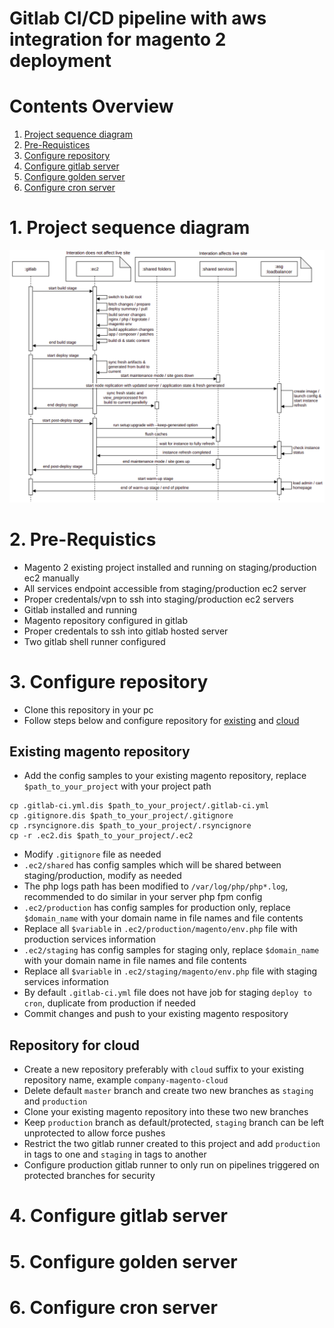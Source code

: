 # Gitlab CI/CD pipeline with aws integration for magento 2 deployment

# Contents Overview
1. [Project sequence diagram](#1-project-sequence-diagram)
2. [Pre-Requistices](#2-pre-requistics)
3. [Configure repository](#3-configure-repository)
4. [Configure gitlab server](#4-configure-gitlab-server)
5. [Configure golden server](#5-configure-golden-server)
6. [Configure cron server](#6-configure-cron-server)

# 1. Project sequence diagram
![Deployment Pipeline](deployment-pipeline.png)

# 2. Pre-Requistics
- Magento 2 existing project installed and running on staging/production ec2 manually
- All services endpoint accessible from staging/production ec2 server
- Proper credentals/vpn to ssh into staging/production ec2 servers
- Gitlab installed and running
- Magento repository configured in gitlab
- Proper credentals to ssh into gitlab hosted server
- Two gitlab shell runner configured

# 3. Configure repository
- Clone this repository in your pc
- Follow steps below and configure repository for [existing](#-existing-magento-repository) and [cloud](#repository-for-cloud)

## Existing magento repository
- Add the config samples to your existing magento repository, replace `$path_to_your_project` with your project path
```
cp .gitlab-ci.yml.dis $path_to_your_project/.gitlab-ci.yml
cp .gitignore.dis $path_to_your_project/.gitignore
cp .rsyncignore.dis $path_to_your_project/.rsyncignore
cp -r .ec2.dis $path_to_your_project/.ec2
```
- Modify `.gitignore` file as needed
- `.ec2/shared` has config samples which will be shared between staging/production, modify as needed
- The php logs path has been modified to `/var/log/php/php*.log`, recommended to do similar in your server php fpm config
- `.ec2/production` has config samples for production only, replace `$domain_name` with your domain name in file names and file contents
- Replace all `$variable` in `.ec2/production/magento/env.php` file with production services information
- `.ec2/staging` has config samples for staging only, replace `$domain_name` with your domain name in file names and file contents
- Replace all `$variable` in `.ec2/staging/magento/env.php` file with staging services information
- By default `.gitlab-ci.yml` file does not have job for staging `deploy to cron`, duplicate from production if needed
- Commit changes and push to your existing magento respository

## Repository for cloud
- Create a new repository preferably with `cloud` suffix to your existing repository name, example `company-magento-cloud`
- Delete default `master` branch and create two new branches as `staging` and `production`
- Clone your existing magento repository into these two new branches
- Keep `production` branch as default/protected, `staging` branch can be left unprotected to allow force pushes
- Restrict the two gitlab runner created to this project and add `production` in tags to one and `staging` in tags to another
- Configure production gitlab runner to only run on pipelines triggered on protected branches for security

# 4. Configure gitlab server

# 5. Configure golden server

# 6. Configure cron server